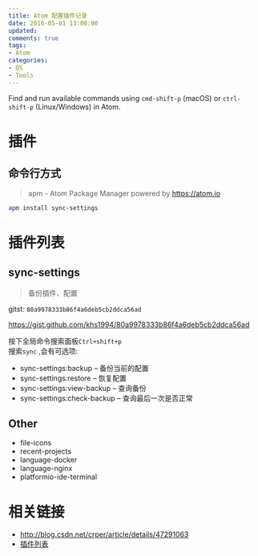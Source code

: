 ```yaml
---
title: Atom 配置插件记录
date: 2016-05-01 13:00:00
updated:
comments: true
tags:
- Atom
categories:
- OS
- Tools
---
```


Find and run available commands using `cmd-shift-p` (macOS) or `ctrl-shift-p` (Linux/Windows) in Atom.

<!--more-->

# 插件

## 命令行方式

>apm - Atom Package Manager powered by https://atom.io

```bash
apm install sync-settings
```

# 插件列表

## sync-settings

>备份插件、配置

gitst: `80a9978333b86f4a6deb5cb2ddca56ad`

https://gist.github.com/khs1994/80a9978333b86f4a6deb5cb2ddca56ad

按下全局命令搜索面板`Ctrl+shift+p`  
搜索`sync` ,会有可选项:
* sync-settings:backup       – 备份当前的配置
* sync-settings:restore      – 恢复配置
* sync-settings:view-backup  – 查询备份
* sync-settings:check-backup – 查询最后一次是否正常

## Other

* file-icons
* recent-projects
* language-docker
* language-nginx
* platformio-ide-terminal



# 相关链接

* http://blog.csdn.net/crper/article/details/47291063  
* [插件列表](https://atom.io/packages)

